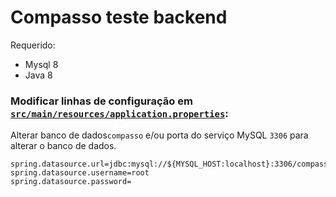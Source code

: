 # Compasso teste backend
Requerido:
   - Mysql 8
   - Java 8
   
### Modificar linhas de configuração em [```src/main/resources/application.properties```](https://github.com/TroniPM/compasso-teste-backend/blob/master/src/main/resources/application.properties):
Alterar banco de dados```compasso``` e/ou porta do serviço MySQL ```3306``` para alterar o banco de dados.

```
spring.datasource.url=jdbc:mysql://${MYSQL_HOST:localhost}:3306/compasso
spring.datasource.username=root
spring.datasource.password=
```
